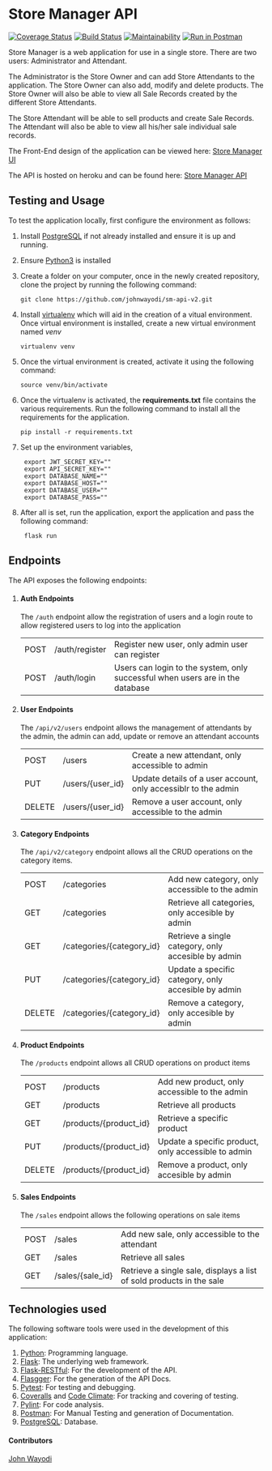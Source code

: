 # Store Manager API

[![Coverage Status](https://coveralls.io/repos/github/johnwayodi/sm-api-v2/badge.svg?branch=develop)](https://coveralls.io/github/johnwayodi/sm-api-v2?branch=develop)
[![Build Status](https://travis-ci.org/johnwayodi/sm-api-v2.svg?branch=develop)](https://travis-ci.org/johnwayodi/sm-api-v2)
[![Maintainability](https://api.codeclimate.com/v1/badges/c23849e92db44dd7a9b2/maintainability)](https://codeclimate.com/github/johnwayodi/sm-api-v2/maintainability)
[![Run in Postman](https://run.pstmn.io/button.svg)](https://app.getpostman.com/run-collection/faa1bb2518cd81a3e91d)

Store Manager is a web application for use in a single store. There are two users: Administrator and Attendant.

The Administrator is the Store Owner and can add Store Attendants to the application. The Store Owner can also add, 
modify and delete products. The Store Owner will also be able to view all Sale Records created by the different Store Attendants.

The Store Attendant will be able to sell products and create Sale Records. The Attendant will also be able to view 
all his/her sale individual sale records.

The Front-End design of the application can be viewed here: [Store Manager UI](https://johnwayodi.github.io/store-manager/)

The API is hosted on heroku and can be found here: [Store Manager API](https://jw-store-manager-apiv2.herokuapp.com/apidocs/)
## Testing and Usage
To test the application locally, first configure the environment as follows:

1. Install [PostgreSQL](https://www.postgresql.org/) if not already installed and ensure it is up and running.
2. Ensure [Python3](https://www.python.org/) is installed
3. Create a folder on your computer, once in the newly created repository, clone the project by 
running the following command:
    
    `git clone https://github.com/johnwayodi/sm-api-v2.git`
3. Install [virtualenv](https://virtualenv.pypa.io/en/latest/) which will aid in the creation of a vitual environment.
Once virtual environment is installed, create a new virtual environment named *venv*
    
    `virtualenv venv`
4. Once the virtual environment is created, activate it using the following command: 
    
    `source venv/bin/activate`  
5. Once the virtualenv is activated, the **requirements.txt** file contains the various requirements.
Run the following command to install all the requirements for the application.
    
    `pip install -r requirements.txt` 
6. Set up the environment variables, 
    
        export JWT_SECRET_KEY=""
        export API_SECRET_KEY=""
        export DATABASE_NAME=""
        export DATABASE_HOST=""
        export DATABASE_USER=""
        export DATABASE_PASS=""

7. After all is set, run the application, export the application and pass the following command:
        
        flask run
## Endpoints
The API exposes the following endpoints:
1. #### Auth Endpoints
    The `/auth` endpoint allow the registration of users and a login route to allow registered
    users to log into the application 
    <table style="width:100%">
      <tr>
        <td>POST</td>
        <td>/auth/register</td>
        <td>Register new user, only admin user can register</td>
      </tr>
      <tr>
        <td>POST</td>
        <td>/auth/login</td>
        <td>Users can login to the system, only successful when users are in the database</td>
      </tr>
    </table>

2. #### User Endpoints
    The `/api/v2/users` endpoint allows the management of attendants by the admin, the admin can add, update or remove an attendant accounts 
    <table style="width:100%">
      <tr>
        <td>POST</td>
        <td>/users</td>
        <td>Create a new attendant, only accessible to admin</td>
      </tr>
      <tr>
        <td>PUT</td>
        <td>/users/{user_id}</td>
        <td>Update details of a user account, only accessiblr to the admin</td>
      </tr>
      <tr>
        <td>DELETE</td>
        <td>/users/{user_id}</td>
        <td>Remove a user account, only accessible to the admin</td>
      </tr>
    </table>

2. #### Category Endpoints
    The `/api/v2/category` endpoint allows all the CRUD operations on the category items.
    <table style="width:100%">
      <tr>
        <td>POST</td>
        <td>/categories</td>
        <td>Add new category, only accessible to the admin</td>
      </tr>
      <tr>
        <td>GET</td>
        <td>/categories</td>
        <td>Retrieve all categories, only accesible by admin</td>
      </tr>
      <tr>
        <td>GET</td>
        <td>/categories/{category_id}</td>
        <td>Retrieve a single category, only accesible by admin</td>
      </tr>
      <tr>
        <td>PUT
        <td>/categories/{category_id}</td>
        <td>Update a specific category, only accesible by admin</td>
      </tr>
      <tr>
        <td>DELETE
        <td>/categories/{category_id}</td>
        <td>Remove a category, only accesible by admin</td>
      </tr>
    </table>

3. #### Product Endpoints
    The `/products` endpoint allows all CRUD operations on product items
    <table style="width:100%">
      <tr>
        <td>POST</td>
        <td>/products</td>
        <td>Add new product, only accessible to the admin</td>
      </tr>
      <tr>
        <td>GET</td>
        <td>/products</td>
        <td>Retrieve all products</td>
      </tr>
      <tr>
        <td>GET</td>
        <td>/products/{product_id}</td>
        <td>Retrieve a specific product</td>
      </tr>
      <tr>
        <td>PUT
        <td>/products/{product_id}</td>
        <td>Update a specific product, only accessible to admin</td>
      </tr>
      <tr>
        <td>DELETE
        <td>/products/{product_id}</td>
        <td>Remove a product, only accesible by admin</td>
      </tr>
    </table>

4. #### Sales Endpoints
    The `/sales` endpoint allows the following operations on sale items
    <table style="width:100%">
      <tr>
        <td>POST</td>
        <td>/sales</td>
        <td>Add new sale, only accessible to the attendant</td>
      </tr>
      <tr>
        <td>GET</td>
        <td>/sales</td>
        <td>Retrieve all sales</td>
      </tr>
      <tr>
        <td>GET</td>
        <td>/sales/{sale_id}</td>
        <td>Retrieve a single sale, displays a list of sold products in the sale</td>
      </tr>
    </table>
 
## Technologies used
The following software tools were used in the development of this application:
1. [Python](https://www.python.org/): Programming language.
1. [Flask](http://flask.pocoo.org/): The underlying web framework.
2. [Flask-RESTful](https://flask-restful.readthedocs.io/en/latest/): For the development of the API.
3. [Flasgger](https://github.com/rochacbruno/flasgger): For the generation of the API Docs. 
4. [Pytest](https://docs.pytest.org/en/latest/): For testing and debugging.
5. [Coveralls](https://coveralls.io/) and [Code Climate](https://codeclimate.com/): For tracking and covering of testing. 
6. [Pylint](https://www.pylint.org/): For code analysis.
7. [Postman](https://www.getpostman.com/): For Manual Testing and generation of Documentation.
8. [PostgreSQL](https://www.postgresql.org/): Database.

#### Contributors
[John Wayodi](https://github.com/johnwayodi)

